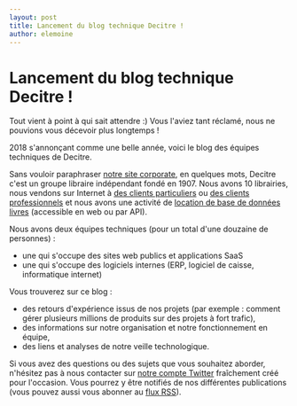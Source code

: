 ```yaml
---
layout: post
title: Lancement du blog technique Decitre !
author: elemoine
---
```


# Lancement du blog technique Decitre !

Tout vient à point à qui sait attendre :) Vous l'aviez tant réclamé, nous ne pouvions vous décevoir plus longtemps !

2018 s'annonçant comme une belle année, voici le blog des équipes techniques de Decitre.

Sans vouloir paraphraser [notre site corporate](https://www.decitre-corporate.com/), en quelques mots, Decitre c'est un 
groupe libraire indépendant fondé en 1907. Nous avons 10 librairies, nous vendons sur Internet à 
[des clients particuliers](https://www.decitre.fr/) ou [des clients professionnels](https://www.decitrepro.fr/) 
et nous avons une activité de [location de base de données livres](https://www.base-orb.fr/) (accessible en web ou par API).

Nous avons deux équipes techniques (pour un total d'une douzaine de personnes) :
* une qui s'occupe des sites web publics et applications SaaS
* une qui s'occupe des logiciels internes (ERP, logiciel de caisse, informatique internet)

Vous trouverez sur ce blog :
* des retours d'expérience issus de nos projets (par exemple : comment gérer plusieurs millions de produits sur des projets à fort trafic),
* des informations sur notre organisation et notre fonctionnement en équipe,
* des liens et analyses de notre veille technologique.

Si vous avez des questions ou des sujets que vous souhaitez aborder, n'hésitez pas à nous contacter sur 
[notre compte Twitter](https://twitter.com/DecitreTech) fraîchement créé pour l'occasion. Vous pourrez y être 
notifiés de nos différentes publications (vous pouvez aussi vous abonner au [flux RSS](/feed.xml)).
